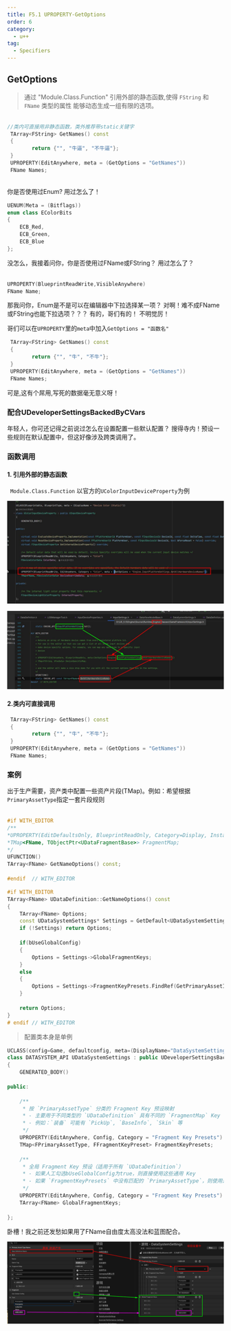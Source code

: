 ```yaml
---
title: F5.1 UPROPERTY-GetOptions
order: 6
category:
  - u++
tag:
  - Specifiers
---
```



##  GetOptions

>通过 "Module.Class.Function" 引用外部的静态函数,使得 `FString` 和` FName` 类型的属性
能够动态生成一组有限的选项。  

```cpp

//类内可直接用非静态函数，类外推荐带static关键字
 TArray<FString> GetNames() const
 {
        return {"", "牛逼", "不牛逼"};
 }
 UPROPERTY(EditAnywhere, meta = (GetOptions = "GetNames"))
 FName Names;
 
```

<chatmessage avatar="../../assets/emoji/bqb (2).png" :avatarWidth="40" alignLeft>
你是否使用过Enum?
</chatmessage>

<chatmessage avatar="../../assets/emoji/bqb01.png" :avatarWidth="40">
用过怎么了！
</chatmessage>

```cpp
UENUM(Meta = (Bitflags))
enum class EColorBits
{
    ECB_Red,
    ECB_Green,
    ECB_Blue
};
```

<chatmessage avatar="../../assets/emoji/bqb (2).png" :avatarWidth="40" alignLeft>
没怎么，我接着问你，你是否使用过FName或FString？
</chatmessage>

<chatmessage avatar="../../assets/emoji/bqb01.png" :avatarWidth="40">
用过怎么了？
</chatmessage>

```cpp

UPROPERTY(BlueprintReadWrite,VisibleAnywhere)
FName Name;

```

<chatmessage avatar="../../assets/emoji/bqb (2).png" :avatarWidth="40" alignLeft>
那我问你，Enum是不是可以在编辑器中下拉选择某一项？
</chatmessage>

<chatmessage avatar="../../assets/emoji/bqb01.png" :avatarWidth="40">
对啊！难不成FName或FString也能下拉选项？？？
</chatmessage>

<chatmessage avatar="../../assets/emoji/bqb (2).png" :avatarWidth="40" alignLeft>
有的，哥们有的！
</chatmessage>

<chatmessage avatar="../../assets/emoji/bqb01.png" :avatarWidth="40">
不明觉厉！
</chatmessage>

<chatmessage avatar="../../assets/emoji/bqb (2).png" :avatarWidth="40" alignLeft>

哥们可以在`UPROPERTY`里的`meta`中加入`GetOptions = "函数名"`

</chatmessage>

```cpp
 TArray<FString> GetNames() const
 {
        return {"", "牛", "不牛"};
 }
 UPROPERTY(EditAnywhere, meta = (GetOptions = "GetNames"))
 FName Names;
```

<chatmessage avatar="../../assets/emoji/bqb01.png" :avatarWidth="40">
可是,这有个屌用,写死的数据毫无意义呀！
</chatmessage>

### 配合UDeveloperSettingsBackedByCVars

<chatmessage avatar="../../assets/emoji/bqb (2).png" :avatarWidth="40" alignLeft>
年轻人，你可还记得之前说过怎么在设置配置一些默认配置？
</chatmessage>

<chatmessage avatar="../../assets/emoji/hx.png" :avatarWidth="40">
搜得寺内！预设一些规则在默认配置中，但这好像涉及跨类调用了。
</chatmessage>


### 函数调用

#### 1. 引用外部的静态函数

<chatmessage avatar="../../assets/emoji/bqb (2).png" :avatarWidth="40" alignLeft>

` Module.Class.Function` 以官方的`UColorInputDeviceProperty`为例

</chatmessage>

![](..%2Fassets%2FOption001.jpg)

![](..%2Fassets%2FOption002.jpg)

#### 2.类内可直接调用

```cpp
 TArray<FString> GetNames() const
 {
        return {"", "牛", "不牛"};
 }
 UPROPERTY(EditAnywhere, meta = (GetOptions = "GetNames"))
 FName Names;
```
### 案例

<chatmessage avatar="../../assets/emoji/bqb (2).png" :avatarWidth="40" alignLeft>

出于生产需要，资产类中配置一些资产片段(TMap)。例如：希望根据`PrimaryAssetType`指定一套片段规则

</chatmessage>

```cpp

#if WITH_EDITOR
/**
*UPROPERTY(EditDefaultsOnly, BlueprintReadOnly, Category=Display, Instanced, meta = (GetOptions = "GetNameOptions"))
*TMap<FName, TObjectPtr<UDataFragmentBase>> FragmentMap;
*/
UFUNCTION()
TArray<FName> GetNameOptions() const;

#endif	// WITH_EDITOR
```

```cpp
#if WITH_EDITOR
TArray<FName> UDataDefinition::GetNameOptions() const
{
	TArray<FName> Options;
	const UDataSystemSettings* Settings = GetDefault<UDataSystemSettings>();
	if (!Settings) return Options;

	if(bUseGlobalConfig)
	{
		Options = Settings->GlobalFragmentKeys;
	}
	else
	{
		Options = Settings->FragmentKeyPresets.FindRef(GetPrimaryAssetId().PrimaryAssetType).PresetKeys;
	}
	
	return Options;
}
# endif	// WITH_EDITOR
```

>配置类本身是单例

```cpp
UCLASS(config=Game, defaultconfig, meta=(DisplayName="DataSystemSettings"))
class DATASYSTEM_API UDataSystemSettings : public UDeveloperSettingsBackedByCVars
{
	GENERATED_BODY()

public:
	
	/** 
	 * 按 `PrimaryAssetType` 分类的 Fragment Key 预设映射
	 * - 主要用于不同类型的 `UDataDefinition` 具有不同的 `FragmentMap` Key 下拉选项
	 * - 例如：`装备` 可能有 `PickUp`, `BaseInfo`, `Skin` 等
	 */
	UPROPERTY(EditAnywhere, Config, Category = "Fragment Key Presets")
	TMap<FPrimaryAssetType, FFragmentKeyPreset> FragmentKeyPresets;

	/** 
	 * 全局 Fragment Key 预设（适用于所有 `UDataDefinition`）
	 * - 如果人工勾选bUseGlobalConfig为true，则直接使用这些通用 Key
	 * - 如果 `FragmentKeyPresets` 中没有匹配的 `PrimaryAssetType`，则使用这些通用 Key
	 */
	UPROPERTY(EditAnywhere, Config, Category = "Fragment Key Presets")
	TArray<FName> GlobalFragmentKeys;
	
};
```

<chatmessage avatar="../../assets/emoji/hx.png" :avatarWidth="40">
卧槽！我之前还发愁如果用了FName自由度太高没法和蓝图配合。
</chatmessage>

![](..%2Fassets%2FOption003.png)

<gifwithbutton src="../../assets/unrealgif/hpup48.gif"/>
